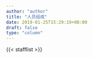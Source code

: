 ```yaml
---
author: "author"
title: "人员组成"
date: 2019-01-25T15:29:19+08:00
draft: false
type: "column"
---
```


{{< stafflist >}}
